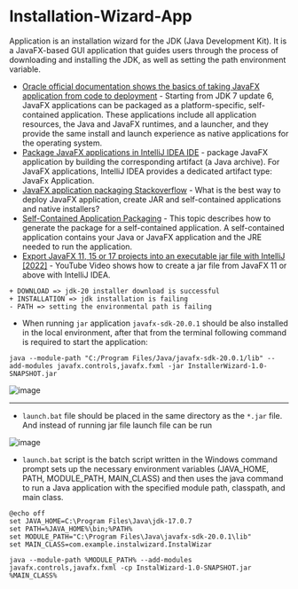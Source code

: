 # Installation-Wizard-App
Application is an installation wizard for the JDK (Java Development Kit). It is a JavaFX-based GUI application that guides users through the process of downloading and installing the JDK, as well as setting the path environment variable.

- [Oracle official documentation shows the basics of taking JavaFX application from code to deployment](https://docs.oracle.com/javafx/2/deployment/deploy_quick_start.htm) - Starting from JDK 7 update 6, JavaFX applications can be packaged as a platform-specific, self-contained application. These applications include all application resources, the Java and JavaFX runtimes, and a launcher, and they provide the same install and launch experience as native applications for the operating system.
- [Package JavaFX applications in IntelliJ IDEA IDE](https://www.jetbrains.com/help/idea/packaging-javafx-applications.html) - package JavaFX application by building the corresponding artifact (a Java archive). For JavaFX applications, IntelliJ IDEA provides a dedicated artifact type: JavaFx Application.
- [JavaFX application packaging Stackoverflow](https://stackoverflow.com/questions/30145772/what-is-the-best-way-to-deploy-javafx-application-create-jar-and-self-contained/30162808#30162808) - What is the best way to deploy JavaFX application, create JAR and self-contained applications and native installers?
- [Self-Contained Application Packaging](https://docs.oracle.com/javase/8/docs/technotes/guides/deploy/self-contained-packaging.html#BCGIBBCI) - This topic describes how to generate the package for a self-contained application. A self-contained application contains your Java or JavaFX application and the JRE needed to run the application.
- [Export JavaFX 11, 15 or 17 projects into an executable jar file with IntelliJ [2022]](https://youtu.be/F8ahBtXkQzU) - YouTube Video shows how to create a jar file from JavaFX 11 or above with IntelliJ IDEA.
```
+ DOWNLOAD => jdk-20 installer download is successful
+ INSTALLATION => jdk installation is failing
- PATH => setting the environmental path is failing
```
- When running `jar` application `javafx-sdk-20.0.1` should be also installed in the local environment, after that from the terminal following command is required to start the application:
```
java --module-path "C:/Program Files/Java/javafx-sdk-20.0.1/lib" --add-modules javafx.controls,javafx.fxml -jar InstallerWizard-1.0-SNAPSHOT.jar
```
![image](https://github.com/af4092/Installation-Wizard-App/assets/24220136/52ff325d-426d-4f49-85a9-32f7dcedcad9)

----------------------------

- `launch.bat` file should be placed in the same directory as the `*.jar` file. And instead of running jar file launch file can be run

![image](https://github.com/af4092/Installation-Wizard-App/assets/24220136/42cfd247-b6f5-4991-a1b1-b286d325e72d)

- `launch.bat` script is the  batch script written in the Windows command prompt  sets up the necessary environment variables (JAVA_HOME, PATH, MODULE_PATH, MAIN_CLASS) and then uses the java command to run a Java application with the specified module path, classpath, and main class.
```
@echo off
set JAVA_HOME=C:\Program Files\Java\jdk-17.0.7
set PATH=%JAVA_HOME%\bin;%PATH%
set MODULE_PATH="C:\Program Files\Java\javafx-sdk-20.0.1\lib"
set MAIN_CLASS=com.example.instalwizard.InstalWizar

java --module-path %MODULE_PATH% --add-modules javafx.controls,javafx.fxml -cp InstalWizard-1.0-SNAPSHOT.jar %MAIN_CLASS%
```
